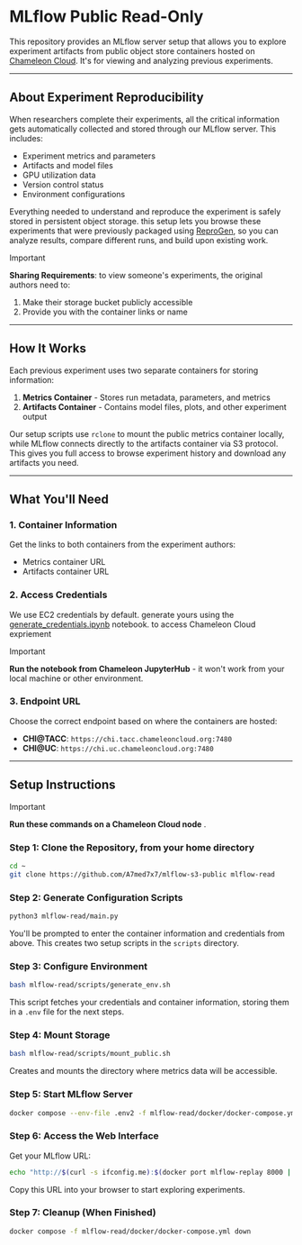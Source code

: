 # MLflow Public Read-Only

This repository provides an MLflow server setup that allows you to explore experiment artifacts from public object store containers hosted on [Chameleon Cloud](https://chameleoncloud.org). It's for viewing and analyzing previous experiments.

---

## About Experiment Reproducibility

When researchers complete their experiments, all the critical information gets automatically collected and stored through our MLflow server. This includes:

- Experiment metrics and parameters
- Artifacts and model files  
- GPU utilization data
- Version control status
- Environment configurations

Everything needed to understand and reproduce the experiment is safely stored in persistent object storage. this setup lets you browse these experiments that were previously packaged using [ReproGen](https://github.com/A7med7x7/reprogen/tree/dev), so you can analyze results, compare different runs, and build upon existing work.

> [!IMPORTANT]
> **Sharing Requirements**: to view someone's experiments, the original authors need to:
> 1. Make their storage bucket publicly accessible 
> 2. Provide you with the container links or name

---

## How It Works

Each previous experiment uses two separate containers for storing information:

1. **Metrics Container** - Stores run metadata, parameters, and metrics
2. **Artifacts Container** - Contains model files, plots, and other experiment output

Our setup scripts use `rclone` to mount the public metrics container locally, while MLflow connects directly to the artifacts container via S3 protocol. This gives you full access to browse experiment history and download any artifacts you need.

---

## What You'll Need

### 1. Container Information
Get the links to both containers from the experiment authors:
- Metrics container URL
- Artifacts container URL

### 2. Access Credentials
We use EC2 credentials by default. generate yours using the [generate_credentials.ipynb](notebooks/generate_credentials.ipynb) notebook. to access Chameleon Cloud expriement

> [!IMPORTANT]
> **Run the notebook from Chameleon JupyterHub** - it won't work from your local machine or other environment.

### 3. Endpoint URL
Choose the correct endpoint based on where the containers are hosted:

- **CHI@TACC**: `https://chi.tacc.chameleoncloud.org:7480`
- **CHI@UC**: `https://chi.uc.chameleoncloud.org:7480`

---

## Setup Instructions

> [!IMPORTANT]
> **Run these commands on a Chameleon Cloud node** .

### Step 1: Clone the Repository, from your home directory
```bash
cd ~
git clone https://github.com/A7med7x7/mlflow-s3-public mlflow-read
```

### Step 2: Generate Configuration Scripts
```bash
python3 mlflow-read/main.py
```
You'll be prompted to enter the container information and credentials from above. This creates two setup scripts in the `scripts` directory.

### Step 3: Configure Environment
```bash
bash mlflow-read/scripts/generate_env.sh
```
This script fetches your credentials and container information, storing them in a `.env` file for the next steps.

### Step 4: Mount Storage
```bash
bash mlflow-read/scripts/mount_public.sh
```
Creates and mounts the directory where metrics data will be accessible.

### Step 5: Start MLflow Server
```bash
docker compose --env-file .env2 -f mlflow-read/docker/docker-compose.yml up -d --build
```

### Step 6: Access the Web Interface
Get your MLflow URL:
```bash
echo "http://$(curl -s ifconfig.me):$(docker port mlflow-replay 8000 | cut -d':' -f2)"
```
Copy this URL into your browser to start exploring experiments.

### Step 7: Cleanup (When Finished)
```bash
docker compose -f mlflow-read/docker/docker-compose.yml down
```

